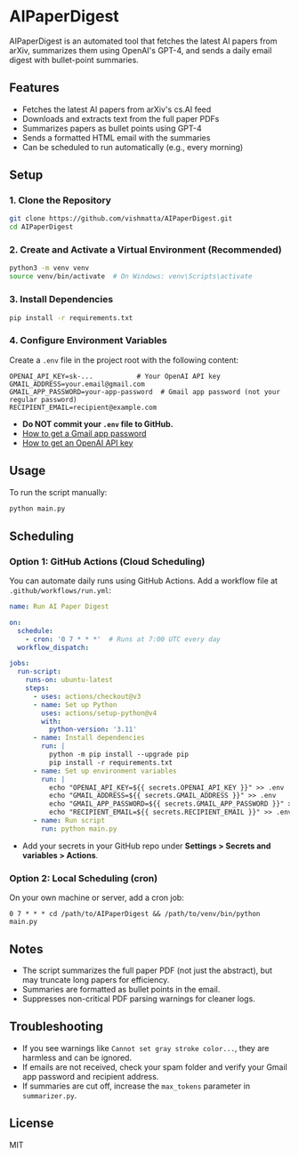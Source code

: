 # AIPaperDigest

AIPaperDigest is an automated tool that fetches the latest AI papers from arXiv, summarizes them using OpenAI's GPT-4, and sends a daily email digest with bullet-point summaries.

## Features
- Fetches the latest AI papers from arXiv's cs.AI feed
- Downloads and extracts text from the full paper PDFs
- Summarizes papers as bullet points using GPT-4
- Sends a formatted HTML email with the summaries
- Can be scheduled to run automatically (e.g., every morning)

## Setup

### 1. Clone the Repository
```bash
git clone https://github.com/vishmatta/AIPaperDigest.git
cd AIPaperDigest
```

### 2. Create and Activate a Virtual Environment (Recommended)
```bash
python3 -m venv venv
source venv/bin/activate  # On Windows: venv\Scripts\activate
```

### 3. Install Dependencies
```bash
pip install -r requirements.txt
```

### 4. Configure Environment Variables
Create a `.env` file in the project root with the following content:
```env
OPENAI_API_KEY=sk-...           # Your OpenAI API key
GMAIL_ADDRESS=your.email@gmail.com
GMAIL_APP_PASSWORD=your-app-password  # Gmail app password (not your regular password)
RECIPIENT_EMAIL=recipient@example.com
```
- **Do NOT commit your `.env` file to GitHub.**
- [How to get a Gmail app password](https://support.google.com/accounts/answer/185833?hl=en)
- [How to get an OpenAI API key](https://platform.openai.com/account/api-keys)

## Usage

To run the script manually:
```bash
python main.py
```

## Scheduling

### Option 1: GitHub Actions (Cloud Scheduling)
You can automate daily runs using GitHub Actions. Add a workflow file at `.github/workflows/run.yml`:

```yaml
name: Run AI Paper Digest

on:
  schedule:
    - cron: '0 7 * * *'  # Runs at 7:00 UTC every day
  workflow_dispatch:

jobs:
  run-script:
    runs-on: ubuntu-latest
    steps:
      - uses: actions/checkout@v3
      - name: Set up Python
        uses: actions/setup-python@v4
        with:
          python-version: '3.11'
      - name: Install dependencies
        run: |
          python -m pip install --upgrade pip
          pip install -r requirements.txt
      - name: Set up environment variables
        run: |
          echo "OPENAI_API_KEY=${{ secrets.OPENAI_API_KEY }}" >> .env
          echo "GMAIL_ADDRESS=${{ secrets.GMAIL_ADDRESS }}" >> .env
          echo "GMAIL_APP_PASSWORD=${{ secrets.GMAIL_APP_PASSWORD }}" >> .env
          echo "RECIPIENT_EMAIL=${{ secrets.RECIPIENT_EMAIL }}" >> .env
      - name: Run script
        run: python main.py
```

- Add your secrets in your GitHub repo under **Settings > Secrets and variables > Actions**.

### Option 2: Local Scheduling (cron)
On your own machine or server, add a cron job:
```cron
0 7 * * * cd /path/to/AIPaperDigest && /path/to/venv/bin/python main.py
```

## Notes
- The script summarizes the full paper PDF (not just the abstract), but may truncate long papers for efficiency.
- Summaries are formatted as bullet points in the email.
- Suppresses non-critical PDF parsing warnings for cleaner logs.

## Troubleshooting
- If you see warnings like `Cannot set gray stroke color...`, they are harmless and can be ignored.
- If emails are not received, check your spam folder and verify your Gmail app password and recipient address.
- If summaries are cut off, increase the `max_tokens` parameter in `summarizer.py`.

## License
MIT